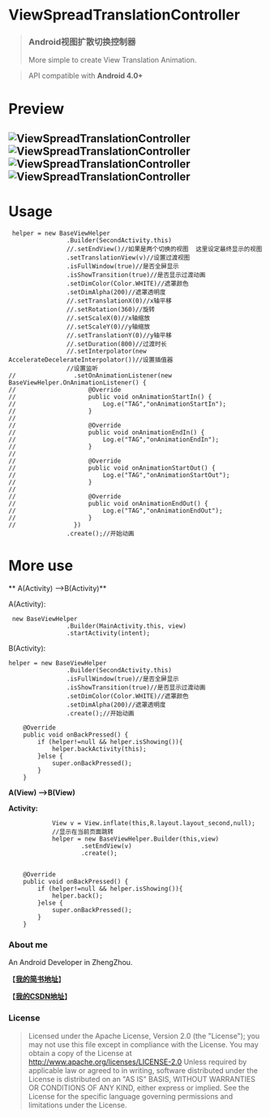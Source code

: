 # ViewSpreadTranslationController
>### Android视图扩散切换控制器
>More simple  to create View Translation Animation.

>API compatible with **Android 4.0+**

# Preview
![ViewSpreadTranslationController](gif/screen1.gif)
![ViewSpreadTranslationController](gif/sereen2.gif)
![ViewSpreadTranslationController](gif/sereen3.gif)
![ViewSpreadTranslationController](gif/sereen4.gif)
---
# Usage 

```
 helper = new BaseViewHelper
                .Builder(SecondActivity.this)
                //.setEndView()//如果是两个切换的视图  这里设定最终显示的视图
                .setTranslationView(v)//设置过渡视图
                .isFullWindow(true)//是否全屏显示
                .isShowTransition(true)//是否显示过渡动画
                .setDimColor(Color.WHITE)//遮罩颜色
                .setDimAlpha(200)//遮罩透明度
                //.setTranslationX(0)//x轴平移
                //.setRotation(360)//旋转
                //.setScaleX(0)//x轴缩放
                //.setScaleY(0)//y轴缩放
                //.setTranslationY(0)//y轴平移
                //.setDuration(800)//过渡时长
                //.setInterpolator(new AccelerateDecelerateInterpolator())//设置插值器
                //设置监听
//                .setOnAnimationListener(new BaseViewHelper.OnAnimationListener() {
//                    @Override
//                    public void onAnimationStartIn() {
//                        Log.e("TAG","onAnimationStartIn");
//                    }
//
//                    @Override
//                    public void onAnimationEndIn() {
//                        Log.e("TAG","onAnimationEndIn");
//                    }
//
//                    @Override
//                    public void onAnimationStartOut() {
//                        Log.e("TAG","onAnimationStartOut");
//                    }
//
//                    @Override
//                    public void onAnimationEndOut() {
//                        Log.e("TAG","onAnimationEndOut");
//                    }
//                })
                .create();//开始动画

```
# More use 

** A(Activity) -->B(Activity)**

A(Activity):
```
 new BaseViewHelper
                .Builder(MainActivity.this, view)
                .startActivity(intent);
```
B(Activity):
```
helper = new BaseViewHelper
                .Builder(SecondActivity.this)
                .isFullWindow(true)//是否全屏显示
                .isShowTransition(true)//是否显示过渡动画
                .setDimColor(Color.WHITE)//遮罩颜色
                .setDimAlpha(200)//遮罩透明度
                .create();//开始动画

    @Override
    public void onBackPressed() {
        if (helper!=null && helper.isShowing()){
            helper.backActivity(this);
        }else {
            super.onBackPressed();
        }
    }
```

**A(View) -->B(View)**

**Activity:**
```
            View v = View.inflate(this,R.layout.layout_second,null);
            //显示在当前页面跳转
            helper = new BaseViewHelper.Builder(this,view)
                    .setEndView(v)
                    .create();


    @Override
    public void onBackPressed() {
        if (helper!=null && helper.isShowing()){
            helper.back();
        }else {
            super.onBackPressed();
        }
    }
```




### About me

An Android Developer in ZhengZhou.

【[**我的简书地址**](http://www.jianshu.com/users/3c751e06dc32/latest_articles)】

【[**我的CSDN地址**](http://blog.csdn.net/zhangke3016)】



### License

>Licensed under the Apache License, Version 2.0 (the "License");
you may not use this file except in compliance with the License.
You may obtain a copy of the License at 
http://www.apache.org/licenses/LICENSE-2.0
Unless required by applicable law or agreed to in writing, software
distributed under the License is distributed on an "AS IS" BASIS,
WITHOUT WARRANTIES OR CONDITIONS OF ANY KIND, either express or implied.
See the License for the specific language governing permissions and
limitations under the License.

